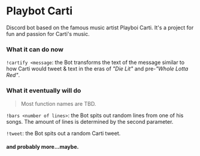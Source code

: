 # Playbot Carti 
 Discord bot based on the famous music artist Playboi Carti. It's a project for fun and passion for Carti's music.

### What it can do now

`!cartify <message`: the Bot transforms the text of the message similar to how Carti would tweet & text in the eras of *"Die Lit"* and pre-*"Whole Lotta Red"*.

### What it eventually will do

> Most function names are TBD.

`!bars <number of lines>`: the Bot spits out random lines from one of his songs. The amount of lines is determined by the second parameter.

`!tweet`: the Bot spits out a random Carti tweet.

#### and probably more...maybe. 